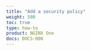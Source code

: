 ```yaml
---
title: "Add a security policy"
weight: 500
toc: true
type: how-to
product: NGINX One
docs: DOCS-000
---
```


